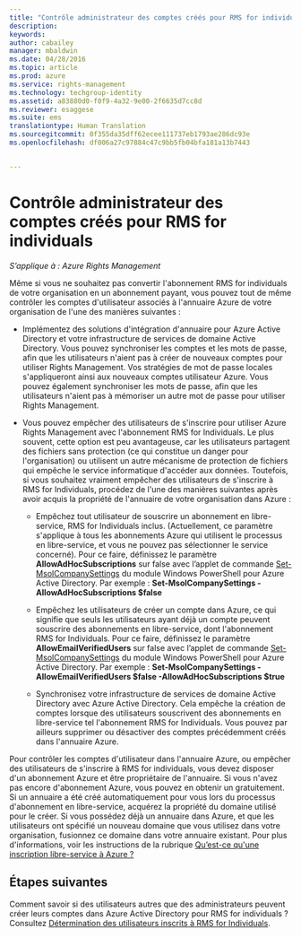 ```yaml
---
title: "Contrôle administrateur des comptes créés pour RMS for individuals | Azure RMS"
description: 
keywords: 
author: cabailey
manager: mbaldwin
ms.date: 04/28/2016
ms.topic: article
ms.prod: azure
ms.service: rights-management
ms.technology: techgroup-identity
ms.assetid: a83880d0-f0f9-4a32-9e00-2f6635d7cc8d
ms.reviewer: esaggese
ms.suite: ems
translationtype: Human Translation
ms.sourcegitcommit: 0f355da35dff62ecee111737eb1793ae286dc93e
ms.openlocfilehash: df006a27c97884c47c9bb5fb04bfa181a13b7443


---
```




# Contrôle administrateur des comptes créés pour RMS for individuals

*S’applique à : Azure Rights Management*


Même si vous ne souhaitez pas convertir l'abonnement RMS for individuals de votre organisation en un abonnement payant, vous pouvez tout de même contrôler les comptes d'utilisateur associés à l'annuaire Azure de votre organisation de l'une des manières suivantes :

-   Implémentez des solutions d'intégration d'annuaire pour Azure Active Directory et votre infrastructure de services de domaine Active Directory. Vous pouvez synchroniser les comptes et les mots de passe, afin que les utilisateurs n'aient pas à créer de nouveaux comptes pour utiliser Rights Management. Vos stratégies de mot de passe locales s'appliqueront ainsi aux nouveaux comptes utilisateur Azure. Vous pouvez également synchroniser les mots de passe, afin que les utilisateurs n'aient pas à mémoriser un autre mot de passe pour utiliser Rights Management.

-   Vous pouvez empêcher des utilisateurs de s'inscrire pour utiliser Azure Rights Management avec l'abonnement RMS for Individuals. Le plus souvent, cette option est peu avantageuse, car les utilisateurs partagent des fichiers sans protection (ce qui constitue un danger pour l'organisation) ou utilisent un autre mécanisme de protection de fichiers qui empêche le service informatique d'accéder aux données. Toutefois, si vous souhaitez vraiment empêcher des utilisateurs de s'inscrire à RMS for Individuals, procédez de l'une des manières suivantes après avoir acquis la propriété de l'annuaire de votre organisation dans Azure :

    -   Empêchez tout utilisateur de souscrire un abonnement en libre-service, RMS for Individuals inclus.  (Actuellement, ce paramètre s'applique à tous les abonnements Azure qui utilisent le processus en libre-service, et vous ne pouvez pas sélectionner le service concerné). Pour ce faire, définissez le paramètre **AllowAdHocSubscriptions** sur false avec l’applet de commande [Set-MsolCompanySettings](http://technet.microsoft.com/library/dn194127.aspx) du module Windows PowerShell pour Azure Active Directory. Par exemple : **Set-MsolCompanySettings -AllowAdHocSubscriptions $false**

    -   Empêchez les utilisateurs de créer un compte dans Azure, ce qui signifie que seuls les utilisateurs ayant déjà un compte peuvent souscrire des abonnements en libre-service, dont l'abonnement RMS for Individuals.  Pour ce faire, définissez le paramètre **AllowEmailVerifiedUsers** sur false avec l’applet de commande [Set-MsolCompanySettings](http://technet.microsoft.com/library/dn194127.aspx) du module Windows PowerShell pour Azure Active Directory. Par exemple : **Set-MsolCompanySettings -AllowEmailVerifiedUsers $false -AllowAdHocSubscriptions $true**

    -   Synchronisez votre infrastructure de services de domaine Active Directory avec Azure Active Directory. Cela empêche la création de comptes lorsque des utilisateurs souscrivent des abonnements en libre-service tel l'abonnement RMS for Individuals. Vous pouvez par ailleurs supprimer ou désactiver des comptes précédemment créés dans l'annuaire Azure.

Pour contrôler les comptes d'utilisateur dans l'annuaire Azure, ou empêcher des utilisateurs de s'inscrire à RMS for individuals, vous devez disposer d'un abonnement Azure et être propriétaire de l'annuaire. Si vous n'avez pas encore d'abonnement Azure, vous pouvez en obtenir un gratuitement. Si un annuaire a été créé automatiquement pour vous lors du processus d'abonnement en libre-service, acquérez la propriété du domaine utilisé pour le créer. Si vous possédez déjà un annuaire dans Azure, et que les utilisateurs ont spécifié un nouveau domaine que vous utilisez dans votre organisation, fusionnez ce domaine dans votre annuaire existant. Pour plus d'informations, voir les instructions de la rubrique [Qu’est-ce qu'une inscription libre-service à Azure ?](https://azure.microsoft.com/documentation/articles/active-directory-self-service-signup/)


## Étapes suivantes

Comment savoir si des utilisateurs autres que des administrateurs peuvent créer leurs comptes dans Azure Active Directory pour RMS for individuals ?  Consultez [Détermination des utilisateurs inscrits à RMS for Individuals](rms-for-individuals-identify-sign-up.md).



<!--HONumber=Jul16_HO3-->


